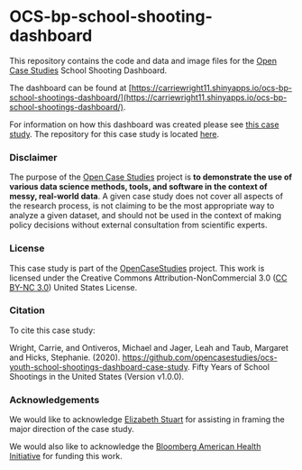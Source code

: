 # OCS-bp-school-shooting-dashboard
 
This repository contains the code and data and image files for the [Open Case Studies](https://opencasestudies.github.io/) School Shooting Dashboard.

The dashboard can be found at [https://carriewright11.shinyapps.io/ocs-bp-school-shootings-dashboard/](https://carriewright11.shinyapps.io/ocs-bp-school-shootings-dashboard/).

For information on how this dashboard was created please see [this case study](https://opencasestudies.github.io/ocs-bp-school-shootings-dashboard/). The repository for this case study is located [here](https://github.com/opencasestudies/ocs-bp-school-shootings-dashboard).


### Disclaimer 

The purpose of the [Open Case
Studies](https://opencasestudies.github.io) project is **to demonstrate
the use of various data science methods, tools, and software in the
context of messy, real-world data**. A given case study does not cover
all aspects of the research process, is not claiming to be the most
appropriate way to analyze a given dataset, and should not be used in
the context of making policy decisions without external consultation
from scientific experts.

### License 

This case study is part of the [OpenCaseStudies](https://opencasestudies.github.io) project. 
This work is licensed under the Creative Commons Attribution-NonCommercial 3.0 ([CC BY-NC 3.0](https://creativecommons.org/licenses/by-nc/3.0/us/)) United States License.

### Citation 

To cite this case study:

Wright, Carrie, and Ontiveros, Michael and Jager, Leah and Taub, Margaret and Hicks, Stephanie. (2020). https://github.com/opencasestudies/ocs-youth-school-shootings-dashboard-case-study. Fifty Years of School Shootings in the United States (Version v1.0.0).

### Acknowledgements

We would like to acknowledge [Elizabeth Stuart](https://www.jhsph.edu/faculty/directory/profile/1792/elizabeth-a-stuart) for assisting in framing the major direction of the case study.

We would also like to acknowledge the [Bloomberg American Health Initiative](https://americanhealth.jhu.edu/) for funding this work. 